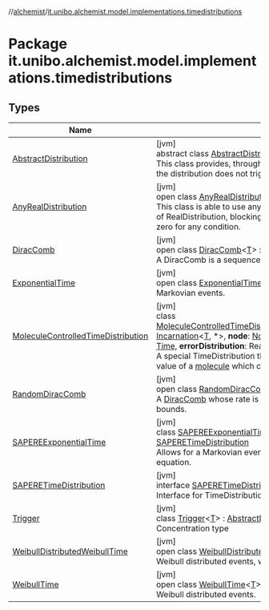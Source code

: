 //[alchemist](../../index.md)/[it.unibo.alchemist.model.implementations.timedistributions](index.md)

# Package it.unibo.alchemist.model.implementations.timedistributions

## Types

| Name | Summary |
|---|---|
| [AbstractDistribution](-abstract-distribution/index.md) | [jvm]<br>abstract class [AbstractDistribution](-abstract-distribution/index.md)<[T](-abstract-distribution/index.md)> : [TimeDistribution](../it.unibo.alchemist.model.interfaces/-time-distribution/index.md)<[T](../it.unibo.alchemist.model.implementations.movestrategies.speed/-interact-with-others/index.md)> <br>This class provides, through a template method pattern, an utility that ensures that the distribution does not trigger events before its initial scheduling time. |
| [AnyRealDistribution](-any-real-distribution/index.md) | [jvm]<br>open class [AnyRealDistribution](-any-real-distribution/index.md)<[T](-any-real-distribution/index.md)> : [AbstractDistribution](-abstract-distribution/index.md)<[T](../it.unibo.alchemist.model.implementations.movestrategies.speed/-interact-with-others/index.md)> <br>This class is able to use any distribution provided by Apache Math 3 as a subclass of RealDistribution, blocking the execution if [getPropensityContribution](../it.unibo.alchemist.model.interfaces/-condition/get-propensity-contribution.md) returns zero for any condition. |
| [DiracComb](-dirac-comb/index.md) | [jvm]<br>open class [DiracComb](-dirac-comb/index.md)<[T](-dirac-comb/index.md)> : [AbstractDistribution](-abstract-distribution/index.md)<[T](../it.unibo.alchemist.model.implementations.movestrategies.speed/-interact-with-others/index.md)> <br>A DiracComb is a sequence of events that happen every fixed time interval. |
| [ExponentialTime](-exponential-time/index.md) | [jvm]<br>open class [ExponentialTime](-exponential-time/index.md)<[T](-exponential-time/index.md)> : [AbstractDistribution](-abstract-distribution/index.md)<[T](../it.unibo.alchemist.model.implementations.movestrategies.speed/-interact-with-others/index.md)> <br>Markovian events. |
| [MoleculeControlledTimeDistribution](-molecule-controlled-time-distribution/index.md) | [jvm]<br>class [MoleculeControlledTimeDistribution](-molecule-controlled-time-distribution/index.md)<[T](-molecule-controlled-time-distribution/index.md)>@[JvmOverloads](https://kotlinlang.org/api/latest/jvm/stdlib/kotlin.jvm/-jvm-overloads/index.html)()constructor(**incarnation**: [Incarnation](../it.unibo.alchemist.model.interfaces/-incarnation/index.md)<[T](-molecule-controlled-time-distribution/index.md), *>, **node**: [Node](../it.unibo.alchemist.model.interfaces/-node/index.md)<[T](-molecule-controlled-time-distribution/index.md)>, **molecule**: [Molecule](../it.unibo.alchemist.model.interfaces/-molecule/index.md), **property**: [String](https://kotlinlang.org/api/latest/jvm/stdlib/kotlin/-string/index.html)?, **start**: [Time](../it.unibo.alchemist.model.interfaces/-time/index.md), **errorDistribution**: RealDistribution?) : [AnyRealDistribution](-any-real-distribution/index.md)<[T](-molecule-controlled-time-distribution/index.md)> <br>A special TimeDistribution that schedules the reaction after [start](-molecule-controlled-time-distribution/start.md), according to the value of a [molecule](-molecule-controlled-time-distribution/molecule.md) which contains the delta time. |
| [RandomDiracComb](-random-dirac-comb/index.md) | [jvm]<br>open class [RandomDiracComb](-random-dirac-comb/index.md)<[T](-random-dirac-comb/index.md)> : [DiracComb](-dirac-comb/index.md)<[T](../it.unibo.alchemist.model.implementations.movestrategies.speed/-interact-with-others/index.md)> <br>A [DiracComb](-dirac-comb/index.md) whose rate is determined (uniformly) randomly within the provided bounds. |
| [SAPEREExponentialTime](-s-a-p-e-r-e-exponential-time/index.md) | [jvm]<br>class [SAPEREExponentialTime](-s-a-p-e-r-e-exponential-time/index.md) : [ExponentialTime](-exponential-time/index.md)<[List](https://docs.oracle.com/javase/8/docs/api/java/util/List.html)<[ILsaMolecule](../it.unibo.alchemist.model.interfaces/-i-lsa-molecule/index.md)>> , [SAPERETimeDistribution](-s-a-p-e-r-e-time-distribution/index.md)<br>Allows for a Markovian event whose lambda is computed dynamically using a rate equation. |
| [SAPERETimeDistribution](-s-a-p-e-r-e-time-distribution/index.md) | [jvm]<br>interface [SAPERETimeDistribution](-s-a-p-e-r-e-time-distribution/index.md) : [TimeDistribution](../it.unibo.alchemist.model.interfaces/-time-distribution/index.md)<[List](https://docs.oracle.com/javase/8/docs/api/java/util/List.html)<[ILsaMolecule](../it.unibo.alchemist.model.interfaces/-i-lsa-molecule/index.md)>> <br>Interface for TimeDistribution that need matches. |
| [Trigger](-trigger/index.md) | [jvm]<br>class [Trigger](-trigger/index.md)<[T](-trigger/index.md)> : [AbstractDistribution](-abstract-distribution/index.md)<[T](../it.unibo.alchemist.model.implementations.movestrategies.speed/-interact-with-others/index.md)> <br>Concentration type |
| [WeibullDistributedWeibullTime](-weibull-distributed-weibull-time/index.md) | [jvm]<br>open class [WeibullDistributedWeibullTime](-weibull-distributed-weibull-time/index.md)<[T](-weibull-distributed-weibull-time/index.md)> : [WeibullTime](-weibull-time/index.md)<[T](../it.unibo.alchemist.model.implementations.movestrategies.speed/-interact-with-others/index.md)> <br>Weibull distributed events, with different (Weibull distributed) mean. |
| [WeibullTime](-weibull-time/index.md) | [jvm]<br>open class [WeibullTime](-weibull-time/index.md)<[T](-weibull-time/index.md)> : [AbstractDistribution](-abstract-distribution/index.md)<[T](../it.unibo.alchemist.model.implementations.movestrategies.speed/-interact-with-others/index.md)> <br>Weibull distributed events. |
